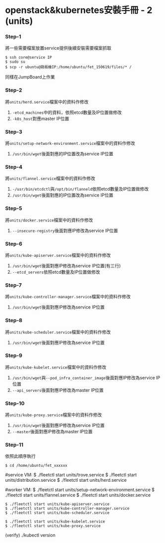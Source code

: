 # openstack&kubernetes安裝手冊 - 2 (units)
 
 
### Step-1
將一些需要檔案放置service提供後續安裝需要檔案抓取
 
    $ ssh core@service IP
    $ sudo su
    $ scp -r ubuntu@跳板機IP:/home/ubuntu/fet_150619/files/* /
 
同樣在JumpBoard上作業
### Step-2
將`units/herd.service`檔案中的資料作修改
1. `-etcd_machines`中的資料，依照etcd數量及IP位置做修改
2. `-k8s_host`對應master IP位置
 
 
### Step-3
將`units/setup-network-environment.service`檔案中的資料作修改
1. `/usr/bin/wget`後面對應的IP位置改為service IP位置
 
 
### Step-4
將`units/flannel.service`檔案中的資料作修改
1. `-/usr/bin/etcdctl`與`/opt/bin/flanneld`依照etcd數量及IP位置做修改
2. `/usr/bin/wget`後面對應的IP位置改為service IP位置
 
### Step-5
將`units/docker.service`檔案中的資料作修改
1. `--insecure-registry`後面對應IP修改為service IP位置
 
### Step-6
將`units/kube-apiserver.service`檔案中的資料作修改
1. `/usr/bin/wget`後面對應IP修改為service IP位置(有三行)
2. `--etcd_servers`依照etcd數量及IP位置做修改
 
 
### Step-7
將`units/kube-controller-manager.service`檔案中的資料作修改
1. `/usr/bin/wget`後面對應IP修改為service IP位置
 
 
### Step-8
將`units/kube-scheduler.service`檔案中的資料作修改
1. `/usr/bin/wget`後面對應IP修改為service IP位置
 
 
### Step-9
將`units/kube-kubelet.service`檔案中的資料作修改
1. `/usr/bin/wget`與`--pod_infra_container_image`後面對應IP修改為service IP位置
2. `--api_servers`後面對應IP修改為master IP位置
 
 
### Step-10
將`units/kube-proxy.service`檔案中的資料作修改
1. `/usr/bin/wget`後面對應IP修改為service IP位置
2. `--master`後面對應IP修改為master IP位置
 
 
### Step-11
依照此順序執行
 
 
    $ cd /home/ubuntu/fet_xxxxxx
 
#service VM: 
    $ ./fleetctl start units/trove.service
    $ ./fleetctl start units/distribution.service
    $ ./fleetctl start units/herd.service
 
#worker VM: 
    $ ./fleetctl start units/setup-network-environment.service
    $ ./fleetctl start units/flannel.service
    $ ./fleetctl start units/docker.service
 
    $ ./fleetctl start units/kube-apiserver.service
    $ ./fleetctl start units/kube-controller-manager.service
    $ ./fleetctl start units/kube-scheduler.service
 
    $ ./fleetctl start units/kube-kubelet.service
    $ ./fleetctl start units/kube-proxy.service
 
(verify)
    ./kubectl version
